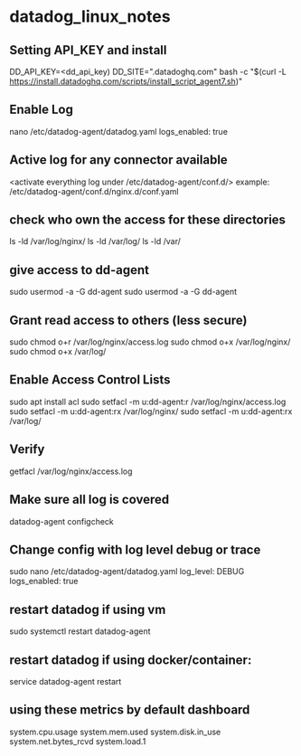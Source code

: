 # datadog_linux_notes


## Setting API_KEY and install
DD_API_KEY=<dd_api_key) DD_SITE="<region>.datadoghq.com" bash -c "$(curl -L https://install.datadoghq.com/scripts/install_script_agent7.sh)"

## Enable Log
nano /etc/datadog-agent/datadog.yaml
logs_enabled: true

## Active log for any connector available
<activate everything log under  /etc/datadog-agent/conf.d/>
example:  /etc/datadog-agent/conf.d/nginx.d/conf.yaml

## check who own the access for these directories
ls -ld /var/log/nginx/
ls -ld /var/log/
ls -ld /var/

## give access to dd-agent
sudo usermod -a -G <owner group> dd-agent
sudo usermod -a -G <owner group> dd-agent


## Grant read access to others (less secure)
sudo chmod o+r /var/log/nginx/access.log
sudo chmod o+x /var/log/nginx/
sudo chmod o+x /var/log/


## Enable Access Control Lists 
sudo apt install acl 
sudo setfacl -m u:dd-agent:r /var/log/nginx/access.log
sudo setfacl -m u:dd-agent:rx /var/log/nginx/ 
sudo setfacl -m u:dd-agent:rx /var/log/ 

## Verify
getfacl /var/log/nginx/access.log

## Make sure all log is covered
datadog-agent configcheck

## Change config with log level debug or trace
sudo nano /etc/datadog-agent/datadog.yaml
log_level: DEBUG
logs_enabled: true


## restart datadog if using vm
sudo systemctl restart datadog-agent

## restart datadog if using docker/container:
service datadog-agent restart

## using these metrics by default dashboard
system.cpu.usage
system.mem.used
system.disk.in_use
system.net.bytes_rcvd
system.load.1


